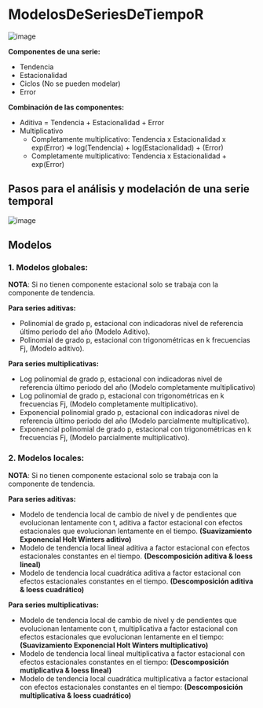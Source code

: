 # **ModelosDeSeriesDeTiempoR**

![image](https://github.com/DavidCastro88/ModelosDeSeriesDeTiempoR/assets/91480088/d30e6fe1-6646-4077-a632-41154951725f)

**Componentes de una serie:**
- Tendencia
- Estacionalidad
- Ciclos (No se pueden modelar)
- Error

**Combinación de las componentes:**
- Aditiva =  Tendencia + Estacionalidad + Error
- Multiplicativo
    - Completamente multiplicativo: Tendencia x Estacionalidad x exp(Error)  =>  log(Tendencia) + log(Estacionalidad) + (Error)
    - Completamente multiplicativo: Tendencia x Estacionalidad + exp(Error)

## Pasos para el análisis y modelación de una serie temporal
![image](https://github.com/DavidCastro88/ModelosDeSeriesDeTiempoR/assets/91480088/cd0cc62c-7283-4421-a1d2-ef74ffcc5f2c)


##  **Modelos**
### **1. Modelos globales:**

**NOTA**: Si no tienen componente estacional solo se trabaja con la componente de tendencia.

**Para series aditivas:**
- Polinomial de grado p, estacional con indicadoras nivel de referencia último periodo del año (Modelo Aditivo).
- Polinomial de grado p, estacional con trigonométricas en k frecuencias Fj, (Modelo aditivo).
  
**Para series multiplicativas:**

- Log polinomial de grado p, estacional con indicadoras nivel de referencia último periodo del año (Modelo completamente multiplicativo)
- Log polinomial de grado p, estacional con trigonométricas en k frecuencias Fj, (Modelo completamente multiplicativo).
- Exponencial polinomial grado p, estacional con indicadoras nivel de referencia último periodo del año (Modelo parcialmente multiplicativo).
- Exponencial polinomial de grado p, estacional con trigonométricas en k frecuencias Fj, (Modelo parcialmente multiplicativo).
     
### **2. Modelos locales:**
**NOTA**: Si no tienen componente estacional solo se trabaja con la componente de tendencia.

**Para series aditivas:**
- Modelo de tendencia local de cambio de nivel y de pendientes que evolucionan lentamente con t, aditiva a factor estacional con efectos   estacionales que evolucionan lentamente en el tiempo. **(Suavizamiento Exponencial Holt Winters aditivo)**
- Modelo de tendencia local lineal aditiva a factor estacional con efectos estacionales constantes en el tiempo. **(Descomposición aditiva &
loess lineal)**
- Modelo de tendencia local cuadrática aditiva a factor estacional con efectos estacionales constantes en el tiempo. **(Descomposición aditiva & loess cuadrático)**

**Para series multiplicativas:**
- Modelo de tendencia local de cambio de nivel y de pendientes que evolucionan lentamente con t, multiplicativa a factor estacional con efectos estacionales que evolucionan lentamente en el tiempo: **(Suavizamiento Exponencial Holt Winters multiplicativo)**
- Modelo de tendencia local lineal multiplicativa a factor estacional con efectos estacionales constantes en el tiempo: **(Descomposición mutiplicativa & loess lineal)**
- Modelo de tendencia local cuadrática multiplicativa a factor estacional con efectos estacionales constantes en el tiempo: **(Descomposición multiplicativa & loess cuadrático)**
